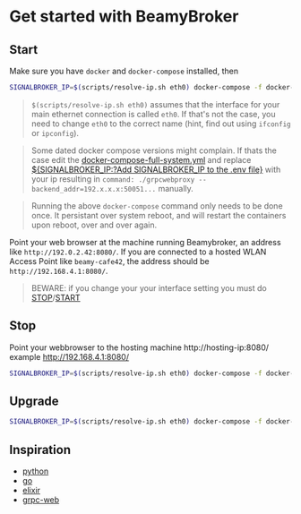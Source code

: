 # Get started with BeamyBroker

## Start

Make sure you have `docker` and `docker-compose` installed, then

```bash
SIGNALBROKER_IP=$(scripts/resolve-ip.sh eth0) docker-compose -f docker-compose-full-system.yml up
```

> `$(scripts/resolve-ip.sh eth0)` assumes that the interface for your main
> ethernet connection is called `eth0`. If that's not the case, you need to
> change `eth0` to the correct name (hint, find out using `ifconfig` or
> `ipconfig`).

> Some dated docker compose versions might complain. If thats the case edit the [docker-compose-full-system.yml](docker-compose-full-system.yml) and replace [${SIGNALBROKER_IP:?Add SIGNALBROKER_IP to the .env file}](https://github.com/beamylabs/beamylabs-start/blob/master/docker-compose-full-system.yml#L34) with your ip resulting in `command: ./grpcwebproxy --backend_addr=192.x.x.x:50051...` manually.

> Running the above `docker-compose` command only needs to be done once. It
> persistant over system reboot, and will restart the containers upon reboot,
> over and over again.

Point your web browser at the machine running Beamybroker, an address like
`http://192.0.2.42:8080/`. If you are connected to a hosted WLAN Access Point
like `beamy-cafe42`, the address should be `http://192.168.4.1:8080/`.

> BEWARE: if you change your your interface setting you must do [STOP](#stop)/[START](#start)

## Stop

Point your webbrowser to the hosting machine http://hosting-ip:8080/ example http://192.168.4.1:8080/ 

```bash
SIGNALBROKER_IP=$(scripts/resolve-ip.sh eth0) docker-compose -f docker-compose-full-system.yml down
```

## Upgrade

```bash
SIGNALBROKER_IP=$(scripts/resolve-ip.sh eth0) docker-compose -f docker-compose-full-system.yml pull
```

## Inspiration

- [python](examples/grpc/python/README.md)
- [go](examples/grpc/go/README.md)
- [elixir](examples/grpc/elixir/car5g/README.md)
- [grpc-web](examples/grpc/grpc-web/README.md)

